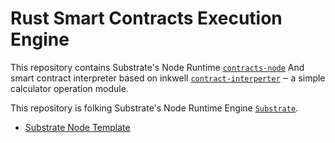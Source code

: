 # Rust Smart Contracts Execution Engine

This repository contains Substrate's Node Runtime [`contracts-node`](https://codespaces.new/paritytech/substrate-contracts-node)
And smart contract interpreter based on inkwell [`contract-interperter`](https://createlang.rs)
‒ a simple calculator operation module.

This repository is folking Substrate's Node Runtime Engine [`Substrate`](https://github.com/paritytech/substrate).
* [Substrate Node Template](https://github.com/paritytech/substrate/tree/master/bin/node-template)
